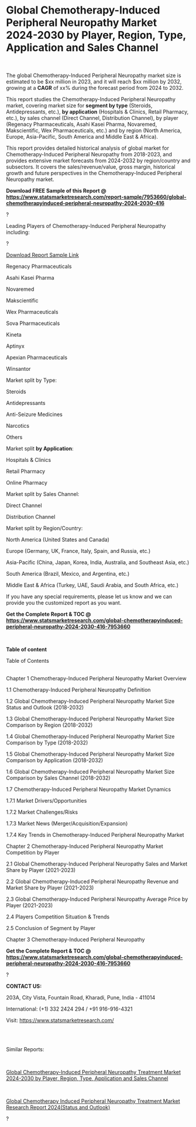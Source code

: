 <h1>Global Chemotherapy-Induced Peripheral Neuropathy Market 2024-2030 by Player, Region, Type, Application and Sales Channel</h1><br/><p>The global Chemotherapy-Induced Peripheral Neuropathy market size is estimated to be $xx million in 2023, and it will reach $xx million by 2032, growing at a <strong>CAGR</strong> of xx% during the forecast period from 2024 to 2032.</p>
 
 
 
 <p>This report studies the Chemotherapy-Induced Peripheral Neuropathy market, covering market size for <strong>segment by type</strong> (Steroids, Antidepressants, etc.), <strong>by application</strong> (Hospitals & Clinics, Retail Pharmacy, etc.), by sales channel (Direct Channel, Distribution Channel), by player (Regenacy Pharmaceuticals, Asahi Kasei Pharma, Novaremed, Makscientific, Wex Pharmaceuticals, etc.) and by region (North America, Europe, Asia-Pacific, South America and Middle East & Africa).</p>
 
 
 
 <p>This report provides detailed historical analysis of global market for Chemotherapy-Induced Peripheral Neuropathy from 2018-2023, and provides extensive market forecasts from 2024-2032 by region/country and subsectors. It covers the sales/revenue/value, gross margin, historical growth and future perspectives in the Chemotherapy-Induced Peripheral Neuropathy market.</p>
 
 
 
 <div><b>Download FREE Sample of this Report @ <a href="https://www.statsmarketresearch.com/download-free-sample/7953660/global-chemotherapyinduced-peripheral-neuropathy-2024-2030-416">https://www.statsmarketresearch.com/report-sample/7953660/global-chemotherapyinduced-peripheral-neuropathy-2024-2030-416</a></b></div>
 
 
 
 <p>? </p>
 
 
 
 <p>Leading Players of Chemotherapy-Induced Peripheral Neuropathy including:</p>
 
 
 
 <p>? </p>
 
 
 
 <p><a href="https://www.statsmarketresearch.com/download-free-sample/7953660/global-chemotherapyinduced-peripheral-neuropathy-2024-2030-416">Download Report Sample Link</a></p>
 
 
 
 <p>Regenacy Pharmaceuticals</p>
 
 
 
 <p>Asahi Kasei Pharma</p>
 
 
 
 <p>Novaremed</p>
 
 
 
 <p>Makscientific</p>
 
 
 
 <p>Wex Pharmaceuticals</p>
 
 
 
 <p>Sova Pharmaceuticals</p>
 
 
 
 <p>Kineta</p>
 
 
 
 <p>Aptinyx</p>
 
 
 
 <p>Apexian Pharmaceuticals</p>
 
 
 
 <p>Winsantor</p>
 
 
 
 <p>Market split by Type:</p>
 
 
 
 <p>Steroids</p>
 
 
 
 <p>Antidepressants</p>
 
 
 
 <p>Anti-Seizure Medicines</p>
 
 
 
 <p>Narcotics</p>
 
 
 
 <p>Others</p>
 
 
 
 <p>Market split <strong>by Application</strong>:</p>
 
 
 
 <p>Hospitals & Clinics</p>
 
 
 
 <p>Retail Pharmacy</p>
 
 
 
 <p>Online Pharmacy</p>
 
 
 
 <p>Market split by Sales Channel:</p>
 
 
 
 <p>Direct Channel</p>
 
 
 
 <p>Distribution Channel</p>
 
 
 
 <p>Market split by Region/Country:</p>
 
 
 
 <p>North America (United States and Canada)</p>
 
 
 
 <p>Europe (Germany, UK, France, Italy, Spain, and Russia, etc.)</p>
 
 
 
 <p>Asia-Pacific (China, Japan, Korea, India, Australia, and Southeast Asia, etc.)</p>
 
 
 
 <p>South America (Brazil, Mexico, and Argentina, etc.)</p>
 
 
 
 <p>Middle East & Africa (Turkey, UAE, Saudi Arabia, and South Africa, etc.)</p>
 
 
 
 <p>If you have any special requirements, please let us know and we can provide you the customized report as you want.</p>
 
 
 
 <div><b>Get the Complete Report & TOC @ <a href="https://www.statsmarketresearch.com/global-chemotherapyinduced-peripheral-neuropathy-2024-2030-416-7953660">https://www.statsmarketresearch.com/global-chemotherapyinduced-peripheral-neuropathy-2024-2030-416-7953660</a></b></div>
 
 
 
 <p><br />
 
 <b>Table of content</b></p>
 
 
 
 <p>Table of Contents<br />
 
 <br />
 
 Chapter 1 Chemotherapy-Induced Peripheral Neuropathy Market Overview<br />
 
 1.1 Chemotherapy-Induced Peripheral Neuropathy Definition<br />
 
 1.2 Global Chemotherapy-Induced Peripheral Neuropathy Market Size Status and Outlook (2018-2032)<br />
 
 1.3 Global Chemotherapy-Induced Peripheral Neuropathy Market Size Comparison by Region (2018-2032)<br />
 
 1.4 Global Chemotherapy-Induced Peripheral Neuropathy Market Size Comparison by Type (2018-2032)<br />
 
 1.5 Global Chemotherapy-Induced Peripheral Neuropathy Market Size Comparison by Application (2018-2032)<br />
 
 1.6 Global Chemotherapy-Induced Peripheral Neuropathy Market Size Comparison by Sales Channel (2018-2032)<br />
 
 1.7 Chemotherapy-Induced Peripheral Neuropathy Market Dynamics<br />
 
 1.7.1 Market Drivers/Opportunities<br />
 
 1.7.2 Market Challenges/Risks<br />
 
 1.7.3 Market News (Merger/Acquisition/Expansion)<br />
 
 1.7.4 Key Trends in Chemotherapy-Induced Peripheral Neuropathy Market<br />
 
 Chapter 2 Chemotherapy-Induced Peripheral Neuropathy Market Competition by Player<br />
 
 2.1 Global Chemotherapy-Induced Peripheral Neuropathy Sales and Market Share by Player (2021-2023)<br />
 
 2.2 Global Chemotherapy-Induced Peripheral Neuropathy Revenue and Market Share by Player (2021-2023)<br />
 
 2.3 Global Chemotherapy-Induced Peripheral Neuropathy Average Price by Player (2021-2023)<br />
 
 2.4 Players Competition Situation & Trends<br />
 
 2.5 Conclusion of Segment by Player<br />
 
 Chapter 3 Chemotherapy-Induced Peripheral Neuropathy</p>
 
 
 
 <div><b>Get the Complete Report & TOC @ <a href="https://www.statsmarketresearch.com/global-chemotherapyinduced-peripheral-neuropathy-2024-2030-416-7953660">https://www.statsmarketresearch.com/global-chemotherapyinduced-peripheral-neuropathy-2024-2030-416-7953660</a></b></div>
 
 
 
 <p>? </p>
 
 
 
 <p><b>CONTACT US:</b><br />
 
 203A, City Vista, Fountain Road, Kharadi, Pune, India - 411014<br />
 
 International: (+1) 332 2424 294 / +91 916-916-4321<br />
 
 Visit: <a href="https://www.statsmarketresearch.com/">https://www.statsmarketresearch.com/</a><br />
 
 <br />
 
 <br />
 
 Similar Reports:<br />
 
 <br />
 
 <a href="https://www.statsmarketresearch.com/global-chemotherapyinduced-peripheral-neuropathy-treatment-2024-2030-352-7953659">Global Chemotherapy-Induced Peripheral Neuropathy Treatment Market 2024-2030 by Player, Region, Type, Application and Sales Channel</a><br />
 
 <br />
 
 <a href="https://www.statsmarketresearch.com/global-chemotherapy-induced-peripheral-neuropathy-treatment-2024-949-7934141">Global Chemotherapy Induced Peripheral Neuropathy Treatment Market Research Report 2024(Status and Outlook)</a><br />
 
 ? </p>
